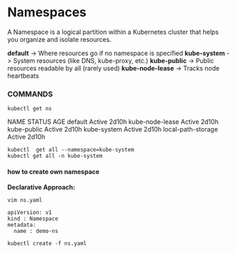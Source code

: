 # Namespaces

A Namespace is a logical partition within a Kubernetes cluster that helps you organize and isolate resources.

**default** -> Where resources go if no namespace is specified
**kube-system**	-> System resources (like DNS, kube-proxy, etc.)
**kube-public**	-> Public resources readable by all (rarely used)
**kube-node-lease**	-> Tracks node heartbeats


### COMMANDS 

```kubectl get ns```

NAME                 STATUS   AGE
default              Active   2d10h
kube-node-lease      Active   2d10h
kube-public          Active   2d10h
kube-system          Active   2d10h
local-path-storage   Active   2d10h


```kubectl  get all --namespace=kube-system```\
```kubectl get all -n kube-system```

 #### how to create own namespace

**Declarative Approach:**

```vim ns.yaml```

```
apiVersion: v1
kind : Namespace
metadata:
  name : demo-ns
```

```kubectl create -f ns.yaml```





